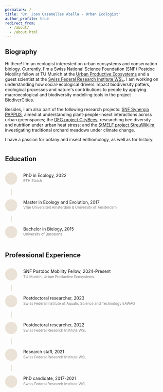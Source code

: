```yaml
---
permalink: /
title: "Dr. Joan Casanelles Abella - Urban Ecologist"
author_profile: true
redirect_from: 
  - /about/
  - /about.html
---
```


## Biography

Hi there! I'm an ecologist interested on urban ecosystems and conservation biology. Currently, I'm a Swiss National Science Foundation (SNF) Postdoc Mobility fellow at TU Munich at the [Urban Productive Ecosystems](https://upe-lab.de/) and a guest scientist at the [Swiss Federal Research Institute WSL](https://www.wsl.ch/de/mitarbeitende/casanell/). I am working on understanding how social-ecological drivers impact biodiversity patters, ecological processes and nature's contributions to people by applying macroecological and biodiversity modelling tools in the project [BiodiverCities](https://www.lss.ls.tum.de/en/upe/forschung/biodivercities/).

Besides, I am also part of the following research projects: [SNF Synergia PAPPUS](https://www.wsl.ch/en/projects/plants-and-people-in-urban-green-space-pappus/), aimed at understanding plant-people-insect interactions across urban greenspaces; the [DFG project CityBees](https://www.lss.ls.tum.de/en/upe/research/citybees/), researching bee diversity and nutrition under urban heat stress; and the [StMELF project StreuWiklim](https://www.lss.ls.tum.de/en/upe/research/streuwiklim/), investigating traditional orchard meadows under climate change.

I have a passion for botany and insect enthomology, as well as for history. 

<div class="">
  <div class="education-section">
    <h2>Education</h2>
    
   <div class="education-item">
      <div class="circle">
        <i class="fas fa-graduation-cap icon"></i>
      </div>
      <div class="education-content">
        <p>PhD in Ecology, 2022</p>
        <p style="font-size: smaller; color: gray;">ETH Zürich</p>
      </div>
    </div>
    <div class="line"></div>
    
   <div class="education-item">
      <div class="circle">
        <i class="fas fa-graduation-cap icon"></i>
      </div>
      <div class="education-content">
        <p>Master in Ecology and Evolution, 2017</p>
        <p style="font-size: smaller; color: gray;">Vrije Universiteit Amsterdam & University of Amsterdam</p>
      </div>
    </div>
    <div class="line"></div>
    
   <div class="education-item">
      <div class="circle">
        <i class="fas fa-graduation-cap icon"></i>
      </div>
      <div class="education-content">
        <p>Bachelor in Biology, 2015</p>
        <p style="font-size: smaller; color: gray;">University of Barcelona</p>
      </div>
    </div>
  </div>

  <div class="experience-section">
    <h2>Professional Experience</h2>
     <div class="experience-item">
      <div class="circle">
        <i class="fas fa-briefcase icon"></i>
      </div>
      <div class="experience-content">
        <p>SNF Postdoc Mobility Fellow, 2024-Present</p>
        <p style="font-size: smaller; color: gray;">TU Munich, Urban Productive Ecosystems</p>
      </div>
    </div>
    <div class="line"></div>

   <div class="experience-item">
      <div class="circle">
        <i class="fas fa-briefcase icon"></i>
      </div>
      <div class="experience-content">
        <p>Postdoctoral researcher, 2023</p>
        <p style="font-size: smaller; color: gray;">Swiss Federal Institute of Aquatic Science and Technology EAWAG</p>
      </div>
    </div>
    <div class="line"></div>

   <div class="experience-item">
      <div class="circle">
        <i class="fas fa-briefcase icon"></i>
      </div>
      <div class="experience-content">
        <p>Postdoctoral researcher, 2022</p>
        <p style="font-size: smaller; color: gray;">Swiss Federal Research Institute WSL</p>
      </div>
    </div>
    <div class="line"></div>
    
   <div class="experience-item">
      <div class="circle">
        <i class="fas fa-briefcase icon"></i>
      </div>
      <div class="experience-content">
        <p>Research staff, 2021</p>
        <p style="font-size: smaller; color: gray;">Swiss Federal Research Institute WSL</p>
      </div>
    </div>
    <div class="line"></div>
    
   <div class="experience-item">
      <div class="circle">
        <i class="fas fa-briefcase icon"></i>
      </div>
      <div class="experience-content">
        <p>PhD candidate, 2017-2021</p>
        <p style="font-size: smaller; color: gray;">Swiss Federal Research Institute WSL</p>
      </div>
    
  </div>
</div>

<style>
.about-container {
  display: flex;
  justify-content: space-between;
  flex-wrap: wrap;
  gap: 30px;
}

.education-section, .experience-section {
  flex: 1;
  min-width: 280px;
}

.education-section, .experience-section {
  display: flex;
  flex-direction: column;
  align-items: flex-start;
}

.education-item, .experience-item {
  display: flex;
  align-items: flex-start;
  margin: 1em 0;
}

.education-content, .experience-content {
  display: flex;
  flex-direction: column;
  margin-left: 10px;
}

.education-content p, .experience-content p {
  margin: 0;
  padding: 0;
  line-height: 1.4;
}

.circle {
  width: 40px;
  height: 40px;
  border-radius: 50%;
  background-color: #EAE2D6;
  display: flex;
  align-items: center;
  justify-content: center;
  margin-right: 10px;
}

.icon {
  color: #86AC41;
  font-size: 20px;
}

.line {
  width: 2px;
  height: 20px;
  background-color: #EAE2D6;
  margin-left: 20px;
}

/* Media query for smaller screens */
@media (max-width: 768px) {
  .about-container {
    flex-direction: column;
  }
  
  .education-section, .experience-section {
    width: 100%;
  }
}
</style>

<style>
/* Increase size of author profile components */
.author__avatar img {
  width: 175px;  /* Increase profile picture size */
  height: 175px;
  border-radius: 750%;
}

.author__content {
  padding-top: 1em;
}

.author__name {
  font-size: 3em;  /* Larger name */
  margin: 0.5em 0 0.2em;
  font-weight: normal;  /* Remove bold */
}

.author__bio {
  font-size: 1.8em;  /* Larger bio text */
  margin-bottom: 1em;
}

.author__pronouns {
  font-size: 1.2em;  /* Larger pronouns */
  font-style: italic;
  margin-bottom: 0.5em;
}

/* Make employer/location more prominent */
.author__desktop {
  font-size: 1.1em;
  margin-bottom: 0.5em;
}

/* Add color highlights */
.author__name {
  color: #333;  /* Darker color for name */
}

.author__pronouns {
  color: #555;  /* Slightly lighter for pronouns */
}

.author__desktop:first-of-type {
  color: #86AC41;  /* Green color for location */
}

.author__desktop:nth-of-type(2) {
  color: #777;  /* Gray color for employer */
}

/* Add spacing */
.author__urls-wrapper {
  margin-top: 1.5em;
}
</style>


